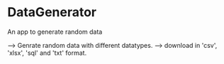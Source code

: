 # DataGenerator
An app to generate random data



--> Genrate random data with different datatypes.
--> download in 'csv', 'xlsx', 'sql' and 'txt' format.

